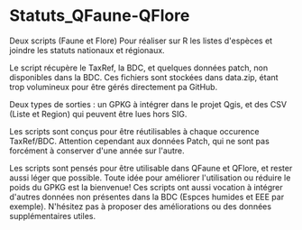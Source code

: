 # Statuts_QFaune-QFlore

Deux scripts (Faune et Flore) Pour réaliser sur R les listes d'espèces et joindre les statuts nationaux et régionaux. 

Le script récupère le TaxRef, la BDC, et quelques données patch, non disponibles dans la BDC. Ces fichiers sont stockées dans data.zip, étant trop volumineux pour être gérés directement pa GitHub.

Deux types de sorties : un GPKG à intégrer dans le projet Qgis, et des CSV (Liste et Region) qui peuvent être lues hors SIG.

Les scripts sont conçus pour être réutilisables à chaque occurence TaxRef/BDC. Attention cependant aux données Patch, qui ne sont pas forcément à conserver d'une année sur l'autre. 

Les scripts sont pensés pour être utilisable dans QFaune et QFlore, et rester aussi léger que possible. Toute idée pour améliorer l'utilisation ou réduire le poids du GPKG est la bienvenue! Ces scripts ont aussi vocation à intégrer d'autres données non présentes dans la BDC (Espces humides et EEE par exemple). N'hésitez pas à proposer des améliorations ou des données supplémentaires utiles.
